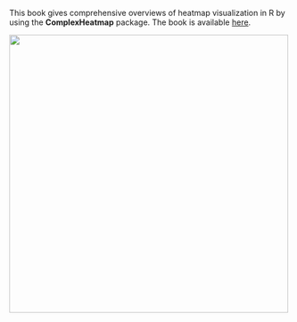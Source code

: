 This book gives comprehensive overviews of heatmap visualization in R by using the **ComplexHeatmap** package. The book is available <a href="http://jokergoo.github.io/ComplexHeatmap-reference/book">here</a>.

<img src="https://jokergoo.github.io/ComplexHeatmap-reference/book/complexheatmap-cover.jpg" width="500" />

